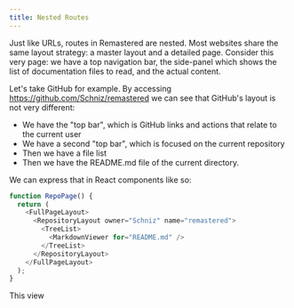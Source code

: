 ```yaml
---
title: Nested Routes
---
```


Just like URLs, routes in Remastered are nested. Most websites share the same layout strategy: a master layout and a detailed page. Consider this very page: we have a top navigation bar, the side-panel which shows the list of documentation files to read, and the actual content.

Let's take GitHub for example. By accessing https://github.com/Schniz/remastered we can see that GitHub's layout is not very different:

- We have the "top bar", which is GitHub links and actions that relate to the current user
- We have a second "top bar", which is focused on the current repository
- Then we have a file list
- Then we have the README.md file of the current directory.

We can express that in React components like so:

```typescript
function RepoPage() {
  return (
    <FullPageLayout>
      <RepositoryLayout owner="Schniz" name="remastered">
        <TreeList>
          <MarkdownViewer for="README.md" />
        </TreeList>
      </RepositoryLayout>
    </FullPageLayout>
  );
}
```

This view
